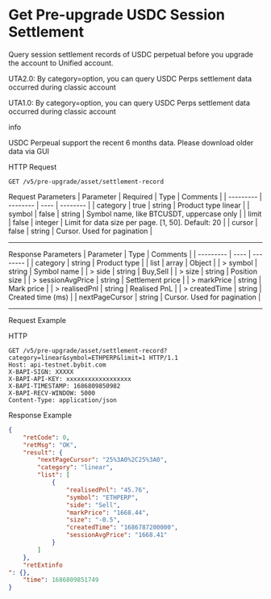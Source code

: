# Get Pre-upgrade USDC Session Settlement
Query session settlement records of USDC perpetual before you upgrade the account to Unified account.

UTA2.0:
By category=option, you can query USDC Perps settlement data occurred during classic account

UTA1.0:
By category=option, you can query USDC Perps settlement data occurred during classic account

info

USDC Perpeual support the recent 6 months data. Please download older data via GUI


HTTP Request
```http
GET /v5/pre-upgrade/asset/settlement-record
```

Request Parameters
| Parameter | Required | Type | Comments |
| --------- | -------- | ---- | -------- |
| category | true | string | Product type linear |
| symbol | false | string | Symbol name, like BTCUSDT, uppercase only |
| limit | false | integer | Limit for data size per page. [1, 50]. Default: 20 |
| cursor | false | string | Cursor. Used for pagination |

---


Response Parameters
| Parameter | Type | Comments |
| --------- | ---- | -------- |
| category | string | Product type |
| list | array | Object |
| > symbol | string | Symbol name |
| > side | string | Buy,Sell |
| > size | string | Position size |
| > sessionAvgPrice | string | Settlement price |
| > markPrice | string | Mark price |
| > realisedPnl | string | Realised PnL |
| > createdTime | string | Created time (ms) |
| nextPageCursor | string | Cursor. Used for pagination |

---

Request Example

HTTP
 
```http
GET /v5/pre-upgrade/asset/settlement-record?category=linear&symbol=ETHPERP&limit=1 HTTP/1.1
Host: api-testnet.bybit.com
X-BAPI-SIGN: XXXXX
X-BAPI-API-KEY: xxxxxxxxxxxxxxxxxx
X-BAPI-TIMESTAMP: 1686809850982
X-BAPI-RECV-WINDOW: 5000
Content-Type: application/json
```

Response Example
```json
{
    "retCode": 0,
    "retMsg": "OK",
    "result": {
        "nextPageCursor": "25%3A0%2C25%3A0",
        "category": "linear",
        "list": [
            {
                "realisedPnl": "45.76",
                "symbol": "ETHPERP",
                "side": "Sell",
                "markPrice": "1668.44",
                "size": "-0.5",
                "createdTime": "1686787200000",
                "sessionAvgPrice": "1668.41"
            }
        ]
    },
    "retExtinfo
": {},
    "time": 1686809851749
}
```

